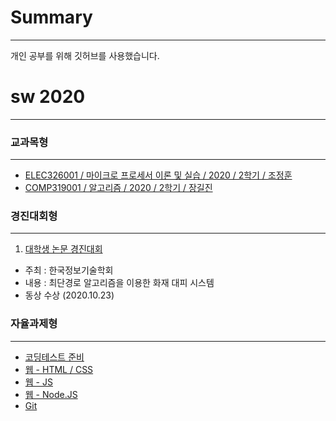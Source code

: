 # Summary
------------------
개인 공부를 위해 깃허브를 사용했습니다.

# sw 2020
------------------

### 교과목형
-------------------
- <a href = https://github.com/dogyun-k/RISC-V>ELEC326001 / 마이크로 프로세서 이론 및 실습 / 2020 / 2학기 / 조정훈</a>
- <a href = https://github.com/dogyun-k/20-2-Assignments>COMP319001 / 알고리즘 / 2020 / 2학기 / 장길진</a>

### 경진대회형
--------------------
1.  <a href = https://github.com/dogyun-k/robotics>대학생 논문 경진대회</a>
- 주최 : 한국정보기술학회
- 내용 : 최단경로 알고리즘을 이용한 화재 대피 시스템
- 동상 수상 (2020.10.23)

### 자율과제형
---------------------------
- <a href = https://github.com/dogyun-k/Baeckjoon>코딩테스트 준비</a>
- <a href = https://github.com/dogyun-k/WEB>웹 - HTML / CSS</a>
- <a href = https://github.com/dogyun-k/JavaScript>웹 - JS</a>
- <a href = https://github.com/dogyun-k/Nodejs>웹 - Node.JS</a>
- <a href = https://github.com/dogyun-k/How-to-use-GIT/blob/main/README.md>Git</a>
